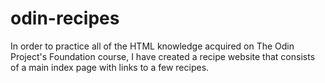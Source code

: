 # odin-recipes
In order to practice all of the HTML knowledge acquired on The Odin Project's Foundation course, I have created a recipe website that consists of a main index page with links to a few recipes.